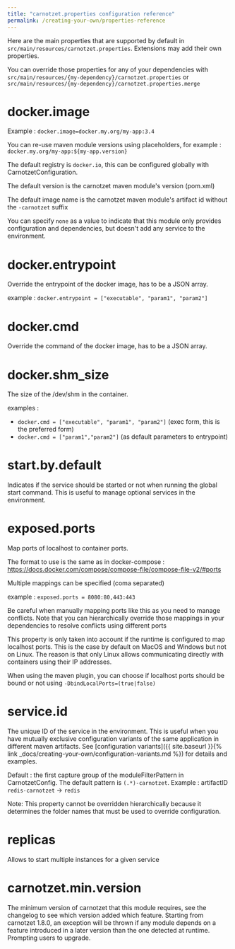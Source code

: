 ```yaml
---
title: "carnotzet.properties configuration reference"
permalink: /creating-your-own/properties-reference
---
```


Here are the main properties that are supported by default in `src/main/resources/carnotzet.properties`. 
Extensions may add their own properties.

You can override those properties for any of your dependencies with `src/main/resources/{my-dependency}/carnotzet.properties`
 or `src/main/resources/{my-dependency}/carnotzet.properties.merge` 

docker.image
============
Example : `docker.image=docker.my.org/my-app:3.4`

You can re-use maven module versions using placeholders, for example : `docker.my.org/my-app:${my-app.version}`

The default registry is `docker.io`, this can be configured globally with CarnotzetConfiguration.

The default version is the carnotzet maven module's version (pom.xml)

The default image name is the carnotzet maven module's artifact id without the `-carnotzet` suffix

You can specify `none` as a value to indicate that this module only provides configuration and dependencies, 
but doesn't add any service to the environment.

docker.entrypoint
=================
Override the entrypoint of the docker image, has to be a JSON array.

example : `docker.entrypoint = ["executable", "param1", "param2"]`

docker.cmd
==========
Override the command of the docker image, has to be a JSON array.

docker.shm_size
===============
The size of the /dev/shm in the container.

examples :
- `docker.cmd = ["executable", "param1", "param2"]` (exec form, this is the preferred form)
- `docker.cmd = ["param1","param2"]` (as default parameters to entrypoint)

start.by.default
================
Indicates if the service should be started or not when running the global start command.
This is useful to manage optional services in the environment.

exposed.ports
=============
Map ports of localhost to container ports.

The format to use is the same as in docker-compose : https://docs.docker.com/compose/compose-file/compose-file-v2/#ports

Multiple mappings can be specified (coma separated)

example : `exposed.ports = 8080:80,443:443`

Be careful when manually mapping ports like this as you need to manage conflicts. Note that you can hierarchically override those mappings in 
your dependencies to resolve conflicts using different ports

This property is only taken into account if the runtime is configured to map localhost ports. This is the case by default on MacOS and 
Windows but not on Linux. The reason is that only Linux allows communicating directly with containers using their IP addresses.

When using the maven plugin, you can choose if localhost ports should be bound or not using `-DbindLocalPorts=(true|false)`

service.id
============
The unique ID of the service in the environment. This is useful when you have mutually exclusive configuration variants of the same application in different 
maven artifacts. See [configuration variants]({{ site.baseurl }}{% link _docs/creating-your-own/configuration-variants.md %}) for details and examples.

Default : the first capture group of the moduleFilterPattern in CarnotzetConfig. The default pattern is `(.*)-carnotzet`. Example : artifactID `redis-carnotzet` -> `redis`

Note: This property cannot be overridden hierarchically because it determines the folder names that must be used to override configuration.

replicas
================
Allows to start multiple instances for a given service

carnotzet.min.version
=====================
The minimum version of carnotzet that this module requires, see the changelog to see which version added which feature. 
Starting from carnotzet 1.8.0, an exception will be thrown if any module depends on a feature introduced in a later version 
than the one detected at runtime. Prompting users to upgrade.
